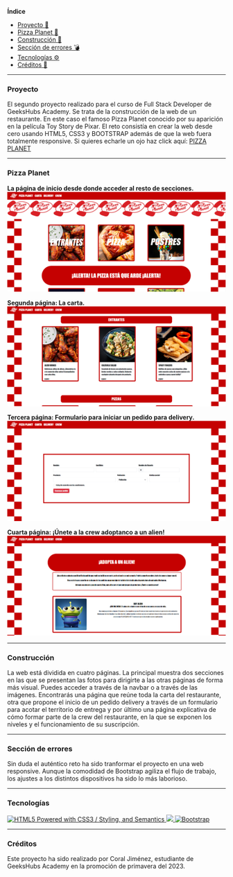 
**Índice**
- [Proyecto 👾](#qué-es)
- [Pizza Planet 🚀](#pizza-planet)
- [Construcción 🌱](#construcción)
- [Sección de errores 💣](#sección-de-errores)
- [Tecnologías ⚙️](#tecnologías)
- [Créditos 📜](#créditos)
---

### Proyecto

El segundo proyecto realizado para el curso de Full Stack Developer de GeeksHubs Academy. 
Se trata de la construcción de la web de un restaurante. En este caso el famoso Pizza Planet conocido por su aparición en la película Toy Story de Pixar. El reto consistía en crear la web desde cero usando HTML5, CSS3 y BOOTSTRAP además de que la web fuera totalmente responsive.
Si quieres echarle un ojo haz click aquí: [PIZZA PLANET](https://coral-jm.github.io/pizzaPlanetRestaurant/)

---

### Pizza Planet
**La página de inicio desde donde acceder al resto de secciones.**
![alt text](/img/Captura%20de%20pantalla%20(10).png)

**Segunda página: La carta.**
![alt text](/img/Captura%20de%20pantalla%20(11).png)

**Tercera página: Formulario para iniciar un pedido para delivery.**
![alt text](/img/Captura%20de%20pantalla%20(12).png)

**Cuarta página: ¡Únete a la crew adoptanco a un alien!**
![alt text](/img/Captura%20de%20pantalla%20(13).png)

---

### Construcción

La web está dividida en cuatro páginas. 
La principal muestra dos secciones en las que se presentan las fotos para dirigirte a las otras páginas de forma más visual. Puedes acceder a través de la navbar o a través de las imágenes. 
Encontrarás una página que reúne toda la carta del restaurante, otra que propone el inicio de un pedido delivery a través de un formulario para acotar el territorio de entrega y por último una página explicativa de cómo formar parte de la crew del restaurante, en la que se exponen los niveles y el funcionamiento de su suscripción. 

---
### Sección de errores

Sin duda el auténtico reto ha sido tranformar el proyecto en una web responsive. Aunque la comodidad de Bootstrap agiliza el flujo de trabajo, los ajustes a los distintos dispositivos ha sido lo más laborioso.

---

### Tecnologías

<a href="http://www.w3.org/html/logo/">
<img src="https://www.w3.org/html/logo/badge/html5-badge-h-css3-semantics.png" width="80" height="30" alt="HTML5 Powered with CSS3 / Styling, and Semantics" title="HTML5 Powered with CSS3 / Styling, and Semantics">
</a>
<a href="https://developer.mozilla.org/es/docs/Web/CSS">
    <img src= "https://user-images.githubusercontent.com/121863208/227808642-a8dcfecb-74b9-4796-8b2b-7bfe5cf1b4ba.svg"/>
</a>
<a target="_blank" rel="noopener noreferrer nofollow" href="https://camo.githubusercontent.com/b768ae6e4f89b74512e6de02a8367fd71465bc3d88ef1cf2f1622e2017c32bea/68747470733a2f2f696d672e736869656c64732e696f2f62616467652f626f6f7473747261702d2532333536334437432e7376673f7374796c653d666f722d7468652d6261646765266c6f676f3d626f6f747374726170266c6f676f436f6c6f723d7768697465"><img src="https://camo.githubusercontent.com/b768ae6e4f89b74512e6de02a8367fd71465bc3d88ef1cf2f1622e2017c32bea/68747470733a2f2f696d672e736869656c64732e696f2f62616467652f626f6f7473747261702d2532333536334437432e7376673f7374796c653d666f722d7468652d6261646765266c6f676f3d626f6f747374726170266c6f676f436f6c6f723d7768697465" alt="Bootstrap" data-canonical-src="https://img.shields.io/badge/bootstrap-%23563D7C.svg?style=for-the-badge&amp;logo=bootstrap&amp;logoColor=white" style="max-width: 100%;"></a>

---
### Créditos

Este proyecto ha sido realizado por Coral Jiménez, estudiante de GeeksHubs Academy en la promoción de primavera del 2023. 